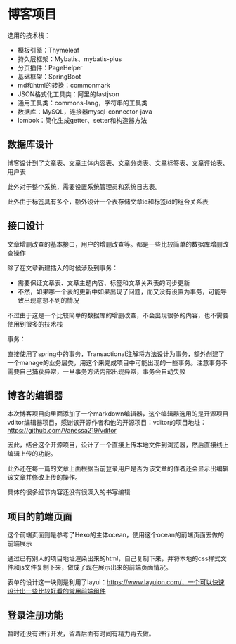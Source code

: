 # 博客项目



选用的技术栈：

- 模板引擎：Thymeleaf
- 持久层框架：Mybatis、mybatis-plus
- 分页插件：PageHelper
- 基础框架：SpringBoot
- md和html的转换：commonmark
- JSON格式化工具类：阿里的fastjson
- 通用工具类：commons-lang，字符串的工具类
- 数据库：MySQL，连接器mysql-connector-java
- lombok：简化生成getter、setter和构造器方法



## 数据库设计

博客设计到了文章表、文章主体内容表、文章分类表、文章标签表、文章评论表、用户表

此外对于整个系统，需要设置系统管理员和系统日志表。

此外由于标签具有多个，额外设计一个表存储文章id和标签id的组合关系表



## 接口设计

文章增删改查的基本接口，用户的增删改查等。都是一些比较简单的数据库增删改查操作

除了在文章新建插入的时候涉及到事务：

- 需要保证文章表、文章主题内容、标签和文章关系表的同步更新
- 不然，如果哪一个表的更新中如果出现了问题，而又没有设置为事务，可能导致出现意想不到的情况

不过由于这是一个比较简单的数据库的增删改查，不会出现很多的内容，也不需要使用到很多的技术栈

事务：

直接使用了spring中的事务，Transactional注解将方法设计为事务，额外创建了一个manage的业务层类，用这个来完成项目中可能出现的一些事务。注意事务不需要自己捕获异常，一旦事务方法内部出现异常，事务会自动失败

## 博客的编辑器

本次博客项目向里面添加了一个markdown编辑器，这个编辑器选用的是开源项目vditor编辑器项目，感谢该开源作者和他的开源项目：vditor的项目地址：https://github.com/Vanessa219/vditor

因此，结合这个开源项目，设计了一个直接上传本地文件到浏览器，然后直接线上编辑上传的功能。

此外还在每一篇的文章上面根据当前登录用户是否为该文章的作者还会显示出编辑该文章并修改上传的操作。

具体的很多细节内容还没有很深入的书写编辑



## 项目的前端页面

这个前端页面则是参考了Hexo的主体ocean，使用这个ocean的前端页面去做的前端展示

通过已有别人的项目地址渲染出来的html，自己复制下来，并将本地的css样式文件和js文件复制下来，做成了现在展示出来的前端页面情况。

表单的设计这一块则是利用了layui：https://www.layuion.com/，一个可以快速设计出一些比较好看的常用前端组件



## 登录注册功能

暂时还没有进行开发，留着后面有时间有精力再去做。

